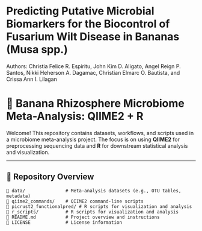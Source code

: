 # Predicting Putative Microbial Biomarkers for the Biocontrol of Fusarium Wilt Disease in Bananas (Musa spp.)
Authors: Christia Felice R. Espiritu, John Kim D. Aligato, Angel Reign P. Santos, Nikki Heherson A. Dagamac, Christian Elmarc O. Bautista, and Crissa Ann I. Lilagan

# 🧬 Banana Rhizosphere Microbiome Meta-Analysis: QIIME2 + R

Welcome! This repository contains datasets, workflows, and scripts used in a microbiome meta-analysis project. The focus is on using **QIIME2** for preprocessing sequencing data and **R** for downstream statistical analysis and visualization.

---

## 📁 Repository Overview

```plaintext
📂 data/               # Meta-analysis datasets (e.g., OTU tables, metadata)
📂 qiime2_commands/    # QIIME2 command-line scripts
📂 picrust2_functionalpred/ # R scripts for visualization and analysis
📂 r_scripts/          # R scripts for visualization and analysis
📄 README.md           # Project overview and instructions
📄 LICENSE             # License information